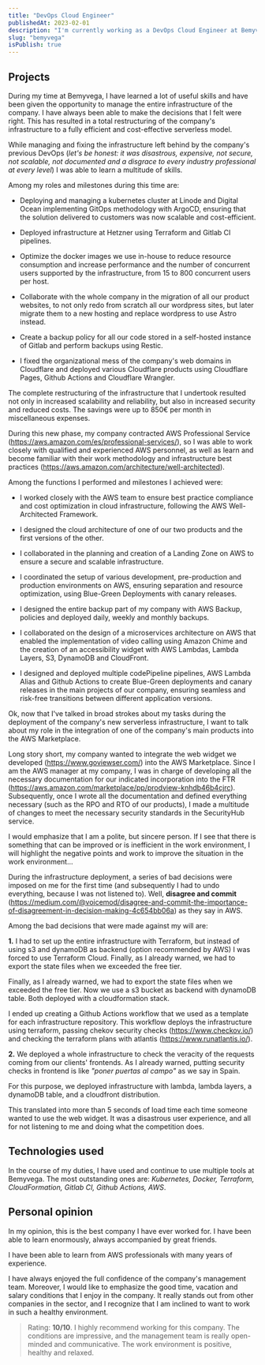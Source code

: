 ```yaml
---
title: "DevOps Cloud Engineer"
publishedAt: 2023-02-01
description: "I'm currently working as a DevOps Cloud Engineer at Bemyvega"
slug: "bemyvega"
isPublish: true
---
```


## Projects

During my time at Bemyvega, I have learned a lot of useful skills and have been given the opportunity to manage the entire infrastructure of the company. I have always been able to make the decisions that I felt were right. This has resulted in a total restructuring of the company's infrastructure to a fully efficient and cost-effective serverless model.

While managing and fixing the infrastructure left behind by the company's previous DevOps (_let's be honest: it was disastrous, expensive, not secure, not scalable, not documented and a disgrace to every industry professional at every level_) I was able to learn a multitude of skills.

Among my roles and milestones during this time are:

- Deploying and managing a kubernetes cluster at Linode and Digital Ocean implementing GitOps methodology with ArgoCD, ensuring that the solution delivered to customers was now scalable and cost-efficient.

- Deployed infrastructure at Hetzner using Terraform and Gitlab CI pipelines.

- Optimize the docker images we use in-house to reduce resource consumption and increase performance and the number of concurrent users supported by the infrastructure, from 15 to 800 concurrent users per host.

- Collaborate with the whole company in the migration of all our product websites, to not only redo from scratch all our wordpress sites, but later migrate them to a new hosting and replace wordpress to use Astro instead.

- Create a backup policy for all our code stored in a self-hosted instance of Gitlab and perform backups using Restic.

- I fixed the organizational mess of the company's web domains in Cloudflare and deployed various Cloudflare products using Cloudflare Pages, Github Actions and Cloudflare Wrangler.

The complete restructuring of the infrastructure that I undertook resulted not only in increased scalability and reliability, but also in increased security and reduced costs. The savings were up to 850€ per month in miscellaneous expenses.

During this new phase, my company contracted AWS Professional Service (https://aws.amazon.com/es/professional-services/), so I was able to work closely with qualified and experienced AWS personnel, as well as learn and become familiar with their work methodology and infrastructure best practices (https://aws.amazon.com/architecture/well-architected).

Among the functions I performed and milestones I achieved were:

- I worked closely with the AWS team to ensure best practice compliance and cost optimization in cloud infrastructure, following the AWS Well-Architected Framework.

- I designed the cloud architecture of one of our two products and the first versions of the other.

- I collaborated in the planning and creation of a Landing Zone on AWS to ensure a secure and scalable infrastructure.

- I coordinated the setup of various development, pre-production and production environments on AWS, ensuring separation and resource optimization, using Blue-Green Deployments with canary releases.

- I designed the entire backup part of my company with AWS Backup, policies and deployed daily, weekly and monthly backups.

- I collaborated on the design of a microservices architecture on AWS that enabled the implementation of video calling using Amazon Chime and the creation of an accessibility widget with AWS Lambdas, Lambda Layers, S3, DynamoDB and CloudFront.

- I designed and deployed multiple codePipeline pipelines, AWS Lambda Alias and Github Actions to create Blue-Green deployments and canary releases in the main projects of our company, ensuring seamless and risk-free transitions between different application versions.

Ok, now that I've talked in broad strokes about my tasks during the deployment of the company's new serverless infrastructure, I want to talk about my role in the integration of one of the company's main products into the AWS Marketplace.

Long story short, my company wanted to integrate the web widget we developed (https://www.goviewser.com/) into the AWS Marketplace. Since I am the AWS manager at my company, I was in charge of developing all the necessary documentation for our indicated incorporation into the FTR (https://aws.amazon.com/marketplace/pp/prodview-knhdb46b4cjrc). Subsequently, once I wrote all the documentation and defined everything necessary (such as the RPO and RTO of our products), I made a multitude of changes to meet the necessary security standards in the SecurityHub service. 

I would emphasize that I am a polite, but sincere person. If I see that there is something that can be improved or is inefficient in the work environment, I will highlight the negative points and work to improve the situation in the work environment...

During the infrastructure deployment, a series of bad decisions were imposed on me for the first time (and subsequently I had to undo everything, because I was not listened to). Well, **disagree and commit** (https://medium.com/@voicemod/disagree-and-commit-the-importance-of-disagreement-in-decision-making-4c654bb06a) as they say in AWS.

Among the bad decisions that were made against my will are:

**1.** I had to set up the entire infrastructure with Terraform, but instead of using s3 and dynamoDB as backend (option recommended by AWS) I was forced to use Terraform Cloud. Finally, as I already warned, we had to export the state files when we exceeded the free tier.

Finally, as I already warned, we had to export the state files when we exceeded the free tier. Now we use a s3 bucket as backend with dynamoDB table. Both deployed with a cloudformation stack. 

I ended up creating a Github Actions workflow that we used as a template for each infrastructure repository. This workflow deploys the infrastructure using terraform, passing chekov security checks (https://www.checkov.io/) and checking the terraform plans with atlantis (https://www.runatlantis.io/).

**2.** We deployed a whole infrastructure to check the veracity of the requests coming from our clients' frontends. As I already warned, putting security checks in frontend is like _"poner puertas al campo"_ as we say in Spain.

For this purpose, we deployed infrastructure with lambda, lambda layers, a dynamoDB table, and a cloudfront distribution.

This translated into more than 5 seconds of load time each time someone wanted to use the web widget. It was a disastrous user experience, and all for not listening to me and doing what the competition does.


## Technologies used 

In the course of my duties, I have used and continue to use multiple tools at Bemyvega. The most outstanding ones are:
_Kubernetes, Docker, Terraform, CloudFormation, Gitlab CI, Github Actions, AWS_.

## Personal opinion

In my opinion, this is the best company I have ever worked for. I have been able to learn enormously, always accompanied by great friends.

I have been able to learn from AWS professionals with many years of experience.

I have always enjoyed the full confidence of the company's management team. Moreover, I would like to emphasize the good time, vacation and salary conditions that I enjoy in the company. It really stands out from other companies in the sector, and I recognize that I am inclined to want to work in such a healthy environment.

> Rating: **10/10**. I highly recommend working for this company. The conditions are impressive, and the management team is really open-minded and communicative. The work environment is positive, healthy and relaxed.

[https://medium.com/news-uk-technology/c4-model-a-better-way-to-visualise-software-architecture-df41e5ac57b8]: https://medium.com/news-uk-technology/c4-model-a-better-way-to-visualise-software-architecture-df41e5ac57b8

[https://aws.amazon.com/es/professional-services/]: https://aws.amazon.com/es/professional-services/

[https://aws.amazon.com/architecture/well-architected]: https://aws.amazon.com/architecture/well-architected

[https://www.goviewser.com/]: https://www.goviewser.com/

[https://aws.amazon.com/marketplace/pp/prodview-knhdb46b4cjrc]: https://aws.amazon.com/marketplace/pp/prodview-knhdb46b4cjrc
